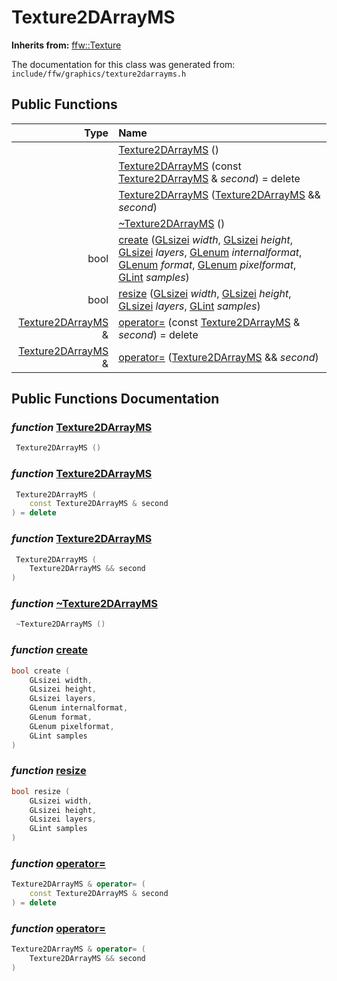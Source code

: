 Texture2DArrayMS
===================================


**Inherits from:** [ffw::Texture](ffw_Texture.html)

The documentation for this class was generated from: `include/ffw/graphics/texture2darrayms.h`



## Public Functions

| Type | Name |
| -------: | :------- |
|   | [Texture2DArrayMS](#524ba265) ()  |
|   | [Texture2DArrayMS](#ca01d3de) (const [Texture2DArrayMS](ffw_Texture2DArrayMS.html) & _second_) = delete  |
|   | [Texture2DArrayMS](#930b64ce) ([Texture2DArrayMS](ffw_Texture2DArrayMS.html) && _second_)  |
|   | [~Texture2DArrayMS](#efefcb8b) ()  |
|  bool | [create](#ddc8f804) ([GLsizei]() _width_, [GLsizei]() _height_, [GLsizei]() _layers_, [GLenum]() _internalformat_, [GLenum]() _format_, [GLenum]() _pixelformat_, [GLint]() _samples_)  |
|  bool | [resize](#e6b9d9f1) ([GLsizei]() _width_, [GLsizei]() _height_, [GLsizei]() _layers_, [GLint]() _samples_)  |
|  [Texture2DArrayMS](ffw_Texture2DArrayMS.html) & | [operator=](#87756faf) (const [Texture2DArrayMS](ffw_Texture2DArrayMS.html) & _second_) = delete  |
|  [Texture2DArrayMS](ffw_Texture2DArrayMS.html) & | [operator=](#0fcd3833) ([Texture2DArrayMS](ffw_Texture2DArrayMS.html) && _second_)  |


## Public Functions Documentation

### _function_ <a id="524ba265" href="#524ba265">Texture2DArrayMS</a>

```cpp
 Texture2DArrayMS () 
```



### _function_ <a id="ca01d3de" href="#ca01d3de">Texture2DArrayMS</a>

```cpp
 Texture2DArrayMS (
    const Texture2DArrayMS & second
) = delete 
```



### _function_ <a id="930b64ce" href="#930b64ce">Texture2DArrayMS</a>

```cpp
 Texture2DArrayMS (
    Texture2DArrayMS && second
) 
```



### _function_ <a id="efefcb8b" href="#efefcb8b">~Texture2DArrayMS</a>

```cpp
 ~Texture2DArrayMS () 
```



### _function_ <a id="ddc8f804" href="#ddc8f804">create</a>

```cpp
bool create (
    GLsizei width,
    GLsizei height,
    GLsizei layers,
    GLenum internalformat,
    GLenum format,
    GLenum pixelformat,
    GLint samples
) 
```



### _function_ <a id="e6b9d9f1" href="#e6b9d9f1">resize</a>

```cpp
bool resize (
    GLsizei width,
    GLsizei height,
    GLsizei layers,
    GLint samples
) 
```



### _function_ <a id="87756faf" href="#87756faf">operator=</a>

```cpp
Texture2DArrayMS & operator= (
    const Texture2DArrayMS & second
) = delete 
```



### _function_ <a id="0fcd3833" href="#0fcd3833">operator=</a>

```cpp
Texture2DArrayMS & operator= (
    Texture2DArrayMS && second
) 
```





